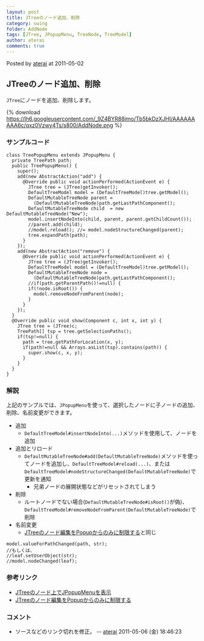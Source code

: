 ```yaml
---
layout: post
title: JTreeのノード追加、削除
category: swing
folder: AddNode
tags: [JTree, JPopupMenu, TreeNode, TreeModel]
author: aterai
comments: true
---
```


Posted by [aterai](http://terai.xrea.jp/aterai.html) at 2011-05-02

## JTreeのノード追加、削除
`JTree`にノードを追加、削除します。


{% download https://lh6.googleusercontent.com/_9Z4BYR88imo/Tb5bkDzXJHI/AAAAAAAAA6c/qxz0Vzwy4Ts/s800/AddNode.png %}

### サンプルコード
<pre class="prettyprint"><code>class TreePopupMenu extends JPopupMenu {
  private TreePath path;
  public TreePopupMenu() {
    super();
    add(new AbstractAction("add") {
      @Override public void actionPerformed(ActionEvent e) {
        JTree tree = (JTree)getInvoker();
        DefaultTreeModel model = (DefaultTreeModel)tree.getModel();
        DefaultMutableTreeNode parent =
          (DefaultMutableTreeNode)path.getLastPathComponent();
        DefaultMutableTreeNode child  = new DefaultMutableTreeNode("New");
        model.insertNodeInto(child, parent, parent.getChildCount());
        //parent.add(child);
        //model.reload(); //= model.nodeStructureChanged(parent);
        tree.expandPath(path);
      }
    });
    add(new AbstractAction("remove") {
      @Override public void actionPerformed(ActionEvent e) {
        JTree tree = (JTree)getInvoker();
        DefaultTreeModel model = (DefaultTreeModel)tree.getModel();
        DefaultMutableTreeNode node =
          (DefaultMutableTreeNode)path.getLastPathComponent();
        //if(path.getParentPath()!=null) {
        if(!node.isRoot()) {
          model.removeNodeFromParent(node);
        }
      }
    });
  }
  @Override public void show(Component c, int x, int y) {
    JTree tree = (JTree)c;
    TreePath[] tsp = tree.getSelectionPaths();
    if(tsp!=null) {
      path = tree.getPathForLocation(x, y);
      if(path!=null &amp;&amp; Arrays.asList(tsp).contains(path)) {
        super.show(c, x, y);
      }
    }
  }
}
</code></pre>

### 解説
上記のサンプルでは、`JPopupMenu`を使って、選択したノードに子ノードの追加、削除、名前変更ができます。

- 追加
    - `DefaultTreeModel#insertNodeInto(...)`メソッドを使用して、ノードを追加
- 追加とリロード
    - `DefaultMutableTreeNode#add(DefaultMutableTreeNode)`メソッドを使ってノードを追加し、`DefaultTreeModel#reload(...)`、または`DefaultTreeModel#nodeStructureChanged(DefaultMutableTreeNode)`で更新を通知
        - 兄弟ノードの展開状態などがリセットされてしまう
- 削除
    - ルートノードでない場合(`DefaultMutableTreeNode#isRoot()`が偽)、`DefaultTreeModel#removeNodeFromParent(DefaultMutableTreeNode)`で削除
- 名前変更
    - [JTreeのノード編集をPopupからのみに制限する](http://terai.xrea.jp/Swing/StartEditingPopupMenu.html)と同じ

<!-- dummy comment line for breaking list -->

<pre class="prettyprint"><code>model.valueForPathChanged(path, str);
//もしくは、
//leaf.setUserObject(str);
//model.nodeChanged(leaf);
</code></pre>

### 参考リンク
- [JTreeのノード上でJPopupMenuを表示](http://terai.xrea.jp/Swing/TreeNodePopupMenu.html)
- [JTreeのノード編集をPopupからのみに制限する](http://terai.xrea.jp/Swing/StartEditingPopupMenu.html)

<!-- dummy comment line for breaking list -->

### コメント
- ソースなどのリンク切れを修正。 -- [aterai](http://terai.xrea.jp/aterai.html) 2011-05-06 (金) 18:46:23

<!-- dummy comment line for breaking list -->

